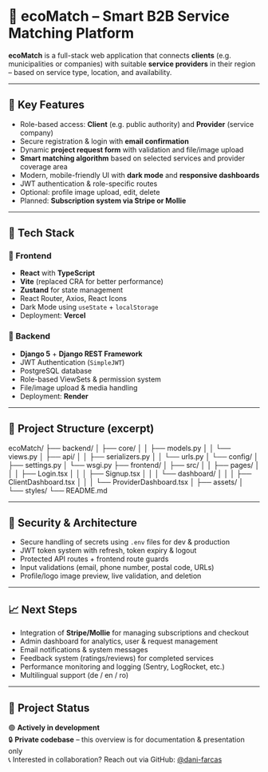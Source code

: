 # 🌱 ecoMatch – Smart B2B Service Matching Platform

**ecoMatch** is a full-stack web application that connects **clients** (e.g. municipalities or companies) with suitable **service providers** in their region – based on service type, location, and availability.

---

## 🚀 Key Features

- Role-based access: **Client** (e.g. public authority) and **Provider** (service company)
- Secure registration & login with **email confirmation**
- Dynamic **project request form** with validation and file/image upload
- **Smart matching algorithm** based on selected services and provider coverage area
- Modern, mobile-friendly UI with **dark mode** and **responsive dashboards**
- JWT authentication & role-specific routes
- Optional: profile image upload, edit, delete
- Planned: **Subscription system via Stripe or Mollie**

---

## 🧱 Tech Stack

### 🔹 Frontend
- **React** with **TypeScript**
- **Vite** (replaced CRA for better performance)
- **Zustand** for state management
- React Router, Axios, React Icons
- Dark Mode using `useState` + `localStorage`
- Deployment: **Vercel**

### 🔹 Backend
- **Django 5** + **Django REST Framework**
- JWT Authentication (`SimpleJWT`)
- PostgreSQL database
- Role-based ViewSets & permission system
- File/image upload & media handling
- Deployment: **Render**

---

## 📂 Project Structure (excerpt)

ecoMatch/
├── backend/
│ ├── core/
│ │ ├── models.py
│ │ └── views.py
│ ├── api/
│ │ ├── serializers.py
│ │ └── urls.py
│ └── config/
│ ├── settings.py
│ └── wsgi.py
├── frontend/
│ ├── src/
│ │ ├── pages/
│ │ │ ├── Login.tsx
│ │ │ ├── Signup.tsx
│ │ │ └── dashboard/
│ │ │ ├── ClientDashboard.tsx
│ │ │ └── ProviderDashboard.tsx
│ ├── assets/
│ └── styles/
└── README.md


---

## 🔐 Security & Architecture

- Secure handling of secrets using `.env` files for dev & production
- JWT token system with refresh, token expiry & logout
- Protected API routes + frontend route guards
- Input validations (email, phone number, postal code, URLs)
- Profile/logo image preview, live validation, and deletion

---

## 📈 Next Steps

- Integration of **Stripe/Mollie** for managing subscriptions and checkout
- Admin dashboard for analytics, user & request management
- Email notifications & system messages
- Feedback system (ratings/reviews) for completed services
- Performance monitoring and logging (Sentry, LogRocket, etc.)
- Multilingual support (de / en / ro)

---

## 📌 Project Status

🟢 **Actively in development**  
🔒 **Private codebase** – this overview is for documentation & presentation only  
📞 Interested in collaboration? Reach out via GitHub: [@dani-farcas](https://github.com/dani-farcas)
